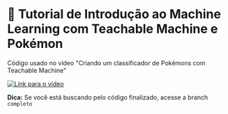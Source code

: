 # 🚀 Tutorial de Introdução ao Machine Learning com Teachable Machine e Pokémon

Código usado no vídeo "Criando um classificador de Pokémons com Teachable Machine"

[![Link para o vídeo](https://img.youtube.com/vi/UB5NkpbvZlE/0.jpg)](https://www.youtube.com/watch?v=UB5NkpbvZlE)

**Dica:** Se você está buscando pelo código finalizado, acesse a branch `completo`
